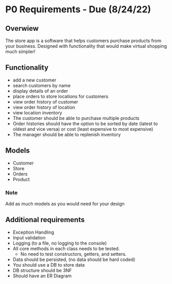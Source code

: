 # P0 Requirements - Due (8/24/22)

## Overwiew

The store app is a software that helps customers purchase products from your business. Designed with functionality that
would make virtual shopping much simpler!

## Functionality

- add a new customer
- search customers by name
- display details of an order
- place orders to store locations for customers
- view order history of customer
- view order history of location
- view location inventory
- The customer should be able to purchase multiple products
- Order histories should have the option to be sorted by date (latest to oldest and vice versa) or cost (least expensive
  to most expensive)
- The manager should be able to replenish inventory

## Models

- Customer
- Store
- Orders
- Product

### Note

Add as much models as you would need for your design

## Additional requirements

- Exception Handling
- Input validation
- Logging (to a file, no logging to the console)
- All core methods in each class needs to be tested.
  - No need to test constructors, getters, and setters.
- Data should be persisted, (no data should be hard coded)
- You should use a DB to store data
- DB structure should be 3NF
- Should have an ER Diagram
